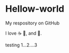 # Hellow-world

My respository on GitHub

I love :coffee: :pizza:, and :dancer:.

testing 1...2....3
